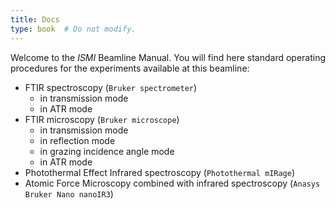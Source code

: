 ```yaml
---
title: Docs
type: book  # Do not modify.
---
```


Welcome to the *ISMI* Beamline Manual. You will find here standard operating procedures for the experiments available at this beamline:

 - FTIR spectroscopy (`Bruker spectrometer`)
   - in transmission mode
   - in ATR mode
 - FTIR microscopy (`Bruker microscope`)
   - in transmission mode
   - in reflection mode
   - in grazing incidence angle mode
   - in ATR mode
 - Photothermal Effect Infrared spectroscopy (`Photothermal mIRage`) 
 - Atomic Force Microscopy combined with infrared spectroscopy (`Anasys Bruker Nano nanoIR3`)
 
 
